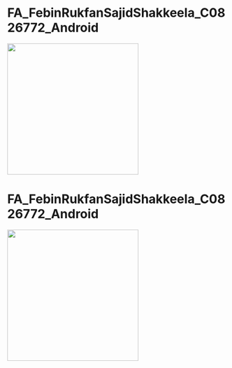 # FA_FebinRukfanSajidShakkeela_C0826772_Android

<img src="https://github.com/FebinRukfan/FA_FebinRukfanSajidShakkeela_C0826772_Android/blob/screen_shots/screen_shots/Screenshot_20220215_225623.png" width="300">

# FA_FebinRukfanSajidShakkeela_C0826772_Android

<img src="https://github.com/FebinRukfan/FA_FebinRukfanSajidShakkeela_C0826772_Android/blob/screen_shots/screen_shots/Screenshot_20220215_225623.png" width="300">
